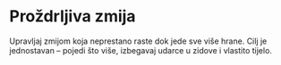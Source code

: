 # Proždrljiva zmija
Upravljaj zmijom koja neprestano raste dok jede sve više hrane. Cilj je jednostavan – pojedi što više, izbegavaj udarce u zidove i vlastito tijelo. 

